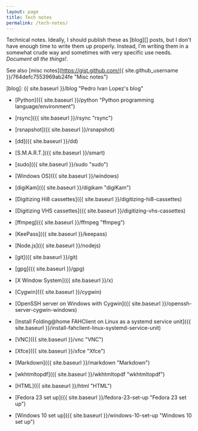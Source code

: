 ```yaml
---
layout: page
title: Tech notes
permalink: /tech-notes/
---
```


Technical notes. Ideally, I should publish these as [blog][] posts, but I don't
have enough time to write them up properly. Instead, I'm writing them in a
somewhat crude way and sometimes with very specific use needs. *Document all
the things!*.

See also
[misc notes](https://gist.github.com/{{ site.github_username }}/764defc7553969ab24fe "Misc notes")

[blog]: {{ site.baseurl }}/blog "Pedro Ivan Lopez's blog"

- [Python]({{ site.baseurl }}/python "Python programming language/environment")

- [rsync]({{ site.baseurl }}/rsync "rsync")

- [rsnapshot]({{ site.baseurl }}/rsnapshot)

- [dd]({{ site.baseurl }}/dd)

- [S.M.A.R.T.]({{ site.baseurl }}/smart)

- [sudo]({{ site.baseurl }}/sudo "sudo")

- [Windows OS]({{ site.baseurl }}/windows)

- [digiKam]({{ site.baseurl }}/digikam "digiKam")

- [Digitizing Hi8 cassettes]({{ site.baseurl }}/digitizing-hi8-cassettes)

- [Digitizing VHS cassettes]({{ site.baseurl }}/digitizing-vhs-cassettes)

- [ffmpeg]({{ site.baseurl }}/ffmpeg "ffmpeg")

- [KeePass]({{ site.baseurl }}/keepass)

- [Node.js]({{ site.baseurl }}/nodejs)

- [git]({{ site.baseurl }}/git)

- [gpg]({{ site.baseurl }}/gpg)

- [X Window System]({{ site.baseurl }}/x)

- [Cygwin]({{ site.baseurl }}/cygwin)

- [OpenSSH server on Windows with Cygwin]({{ site.baseurl }}/openssh-server-cygwin-windows)

- [Install Folding@home FAHClient on Linux as a systemd service unit]({{ site.baseurl }}/install-fahclient-linux-systemd-service-unit)

- [VNC]({{ site.baseurl }}/vnc "VNC")

- [Xfce]({{ site.baseurl }}/xfce "Xfce")

- [Markdown]({{ site.baseurl }}/markdown "Markdown")

- [wkhtmltopdf]({{ site.baseurl }}/wkhtmltopdf "wkhtmltopdf")

- [HTML]({{ site.baseurl }}/html "HTML")

- [Fedora 23 set up]({{ site.baseurl }}/fedora-23-set-up "Fedora 23 set up")

- [Windows 10 set up]({{ site.baseurl }}/windows-10-set-up "Windows 10 set up")
